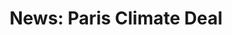 ---
title: "News: Paris Climate Deal"
layout: revealjs-mini-thesis
vocabulary:
- announcement
- agreement
- climate
- to change
- climate change
- warm
- warming
- nature
paragraph:
- "President Donald Trump made a big announcement Thursday afternoon."
- "He said he will remove the United States from an agreement."
- "The agreement was between the United States and more than 100 other countries."
- "The agreement is about climate change."
- "The planet is getting warmer."
- "Most scientists think that the warming cannot be explained by nature alone."
source: https://newsela.com/articles/paris-climate-deal-pullout/id/31346/
---